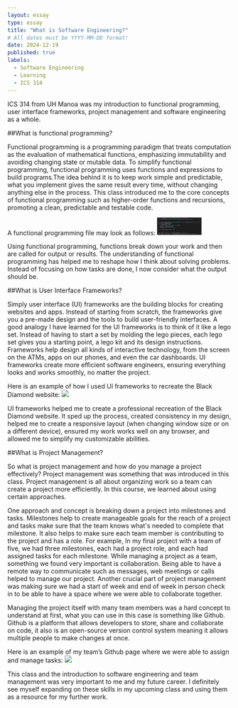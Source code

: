 ```yaml
---
layout: essay
type: essay
title: "What is Software Engineering?"
# All dates must be YYYY-MM-DD format!
date: 2024-12-19
published: true
labels:
  - Software Engineering
  - Learning
  - ICS 314
---
```


ICS 314 from UH Manoa was my introduction to functional programming, user interface frameworks, project management and software engineering as a whole.

##What is functional programming?

Functional programming is a programming paradigm that treats computation as the evaluation of mathematical functions, emphasizing immutability and avoiding changing state or mutable data. To simplify functional programming, functional programming uses functions and expressions to build programs.The idea behind it is to keep work simple and predictable, what you implement gives the same result every time, without changing anything else in the process. This class introduced me to the core concepts of functional programming such as higher-order functions and recursions, promoting a clean, predictable and testable code. 

A functional programming file may look as follows:
<img width="100px" class="rounded float-start pe-4" src="../img/igniting/functional.png">

Using functional programming, functions break down your work and then are called for output or results. The understanding of functional programming has helped me to reshape how I think about solving problems. Instead of focusing on how tasks are done, I now consider what the output should be.

##What is User Interface Frameworks?

Simply user interface (UI) frameworks are the building blocks for creating websites and apps. Instead of starting from scratch, the frameworks give you a pre-made design and the tools to build user-friendly interfaces. A good analogy I have learned for the UI frameworks is to think of it like a lego set. Instead of having to start a set by molding the lego pieces, each lego set gives you a starting point, a lego kit and its design instructions. Frameworks help design all kinds of interactive technology, from the screen on the ATMs, apps on our phones, and even the car dashboards. UI frameworks create more efficient software engineers, ensuring everything looks and works smoothly, no matter the project.

Here is an example of how I used UI frameworks to recreate the Black Diamond website:
<img width="100px" class="rounded float-start pe-4" src="../img/igniting/PNG image.jpg">

UI frameworks helped me to create a professional recreation of the Black Diamond website. It sped up the process, created consistency in my design, helped me to create a responsive layout (when changing window size or on a different device), ensured my work works well on any browser, and allowed me to simplify my customizable abilities.

##What is Project Management?

So what is project management and how do you manage a project effectively? Project management was something that was introduced in this class. Project management is all about organizing work so a team can create a project more efficiently. In this course, we learned about using certain approaches.

One approach and concept is breaking down a project into milestones and tasks. Milestones help to create manageable goals for the reach of a project and tasks make sure that the team knows what's needed to complete that milestone. It also helps to make sure each team member is contributing to the project and has a role. For example, In my final project with a team of five, we had three milestones, each had a project role, and each had assigned tasks for each milestone. While managing a project as a team, something we found very important is collaboration. Being able to have a remote way to communicate such as messages, web meetings or calls helped to manage our project. Another crucial part of project management was making sure we had a start of week and end of week in person check in to be able to have a space where we were able to collaborate together.

Managing the project itself with many team members was a hard concept to understand at first, what you can use in this case is something like Github. Github is a platform that allows developers to store, share and collaborate on code, it also is an open-source version control system meaning it allows multiple people to make changes at once.

Here is an example of my team’s Github page where we were able to assign and manage tasks:
<img width="100px" class="rounded float-start pe-4" src="../img/igniting/tasks.jpg">

This class and the introduction to software engineering and team management was very important to me and my future career. I definitely see myself expanding on these skills in my upcoming class and using them as a resource for my further work.

